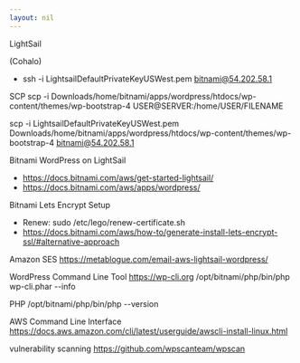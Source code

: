 ```yaml
---
layout: nil
---
```


LightSail

(Cohalo)
* ssh -i LightsailDefaultPrivateKeyUSWest.pem bitnami@54.202.58.1

SCP
scp -i Downloads/home/bitnami/apps/wordpress/htdocs/wp-content/themes/wp-bootstrap-4 USER@SERVER:/home/USER/FILENAME

scp -i LightsailDefaultPrivateKeyUSWest.pem Downloads/home/bitnami/apps/wordpress/htdocs/wp-content/themes/wp-bootstrap-4 bitnami@54.202.58.1

Bitnami WordPress on LightSail

* https://docs.bitnami.com/aws/get-started-lightsail/
* https://docs.bitnami.com/aws/apps/wordpress/

Bitnami Lets Encrypt Setup

* Renew: sudo /etc/lego/renew-certificate.sh
* https://docs.bitnami.com/aws/how-to/generate-install-lets-encrypt-ssl/#alternative-approach

Amazon SES
https://metablogue.com/email-aws-lightsail-wordpress/

WordPress Command Line Tool
https://wp-cli.org
/opt/bitnami/php/bin/php wp-cli.phar --info

PHP
/opt/bitnami/php/bin/php --version

AWS Command Line Interface
https://docs.aws.amazon.com/cli/latest/userguide/awscli-install-linux.html


vulnerability scanning
https://github.com/wpscanteam/wpscan
